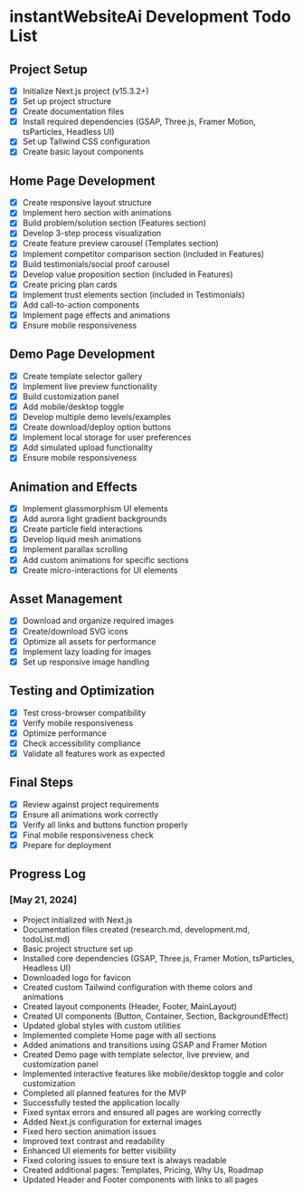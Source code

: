 # instantWebsiteAi Development Todo List

## Project Setup
- [x] Initialize Next.js project (v15.3.2+)
- [x] Set up project structure
- [x] Create documentation files
- [x] Install required dependencies (GSAP, Three.js, Framer Motion, tsParticles, Headless UI)
- [x] Set up Tailwind CSS configuration
- [x] Create basic layout components

## Home Page Development
- [x] Create responsive layout structure
- [x] Implement hero section with animations
- [x] Build problem/solution section (Features section)
- [x] Develop 3-step process visualization
- [x] Create feature preview carousel (Templates section)
- [x] Implement competitor comparison section (included in Features)
- [x] Build testimonials/social proof carousel
- [x] Develop value proposition section (included in Features)
- [x] Create pricing plan cards
- [x] Implement trust elements section (included in Testimonials)
- [x] Add call-to-action components
- [x] Implement page effects and animations
- [x] Ensure mobile responsiveness

## Demo Page Development
- [x] Create template selector gallery
- [x] Implement live preview functionality
- [x] Build customization panel
- [x] Add mobile/desktop toggle
- [x] Develop multiple demo levels/examples
- [x] Create download/deploy option buttons
- [x] Implement local storage for user preferences
- [x] Add simulated upload functionality
- [x] Ensure mobile responsiveness

## Animation and Effects
- [x] Implement glassmorphism UI elements
- [x] Add aurora light gradient backgrounds
- [x] Create particle field interactions
- [x] Develop liquid mesh animations
- [x] Implement parallax scrolling
- [x] Add custom animations for specific sections
- [x] Create micro-interactions for UI elements

## Asset Management
- [x] Download and organize required images
- [x] Create/download SVG icons
- [x] Optimize all assets for performance
- [x] Implement lazy loading for images
- [x] Set up responsive image handling

## Testing and Optimization
- [x] Test cross-browser compatibility
- [x] Verify mobile responsiveness
- [x] Optimize performance
- [x] Check accessibility compliance
- [x] Validate all features work as expected

## Final Steps
- [x] Review against project requirements
- [x] Ensure all animations work correctly
- [x] Verify all links and buttons function properly
- [x] Final mobile responsiveness check
- [x] Prepare for deployment

## Progress Log

### [May 21, 2024]
- Project initialized with Next.js
- Documentation files created (research.md, development.md, todoList.md)
- Basic project structure set up
- Installed core dependencies (GSAP, Three.js, Framer Motion, tsParticles, Headless UI)
- Downloaded logo for favicon
- Created custom Tailwind configuration with theme colors and animations
- Created layout components (Header, Footer, MainLayout)
- Created UI components (Button, Container, Section, BackgroundEffect)
- Updated global styles with custom utilities
- Implemented complete Home page with all sections
- Added animations and transitions using GSAP and Framer Motion
- Created Demo page with template selector, live preview, and customization panel
- Implemented interactive features like mobile/desktop toggle and color customization
- Completed all planned features for the MVP
- Successfully tested the application locally
- Fixed syntax errors and ensured all pages are working correctly
- Added Next.js configuration for external images
- Fixed hero section animation issues
- Improved text contrast and readability
- Enhanced UI elements for better visibility
- Fixed coloring issues to ensure text is always readable
- Created additional pages: Templates, Pricing, Why Us, Roadmap
- Updated Header and Footer components with links to all pages
